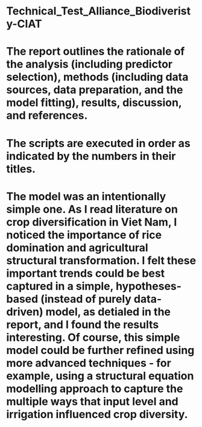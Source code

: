# Technical_Test_Alliance_Biodiveristy-CIAT
# The report outlines the rationale of the analysis (including predictor selection), methods (including data sources, data preparation, and the model fitting), results, discussion, and references. 
# The scripts are executed in order as indicated by the numbers in their titles. 
# The model was an intentionally simple one. As I read literature on crop diversification in Viet Nam, I noticed the importance of rice domination and agricultural structural transformation. I felt these important trends could be best captured in a simple, hypotheses-based (instead of purely data-driven) model, as detialed in the report, and I found the results interesting. Of course, this simple model could be further refined using more advanced techniques - for example, using a structural equation modelling approach to capture the multiple ways that input level and irrigation influenced crop diversity. 

